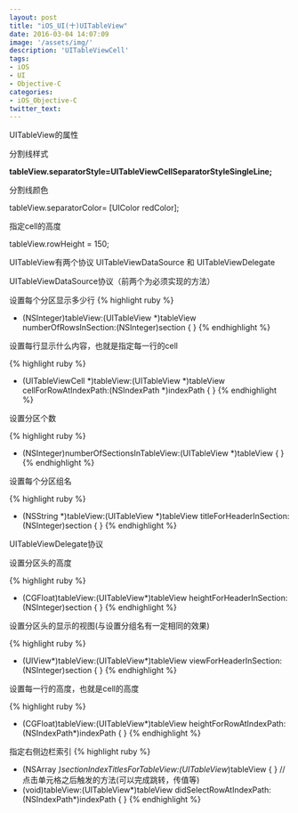 ```yaml
---
layout: post
title: "iOS_UI(十)UITableView"
date: 2016-03-04 14:07:09
image: '/assets/img/'
description: 'UITableViewCell'
tags:
- iOS
- UI
- Objective-C
categories:
- iOS_Objective-C
twitter_text:
---
```

UITableView的属性

分割线样式

**tableView.separatorStyle=UITableViewCellSeparatorStyleSingleLine;**

分割线颜色

tableView.separatorColor= [UIColor redColor];

指定cell的高度

tableView.rowHeight = 150;

UITableView有两个协议 UITableViewDataSource 和 UITableViewDelegate

UITableViewDataSource协议（前两个为必须实现的方法）

设置每个分区显示多少行
{% highlight ruby %}
- (NSInteger)tableView:(UITableView *)tableView numberOfRowsInSection:(NSInteger)section { }
{% endhighlight %}

设置每行显示什么内容，也就是指定每一行的cell

{% highlight ruby %}
- (UITableViewCell *)tableView:(UITableView *)tableView cellForRowAtIndexPath:(NSIndexPath *)indexPath { }
{% endhighlight %}

设置分区个数

{% highlight ruby %}
- (NSInteger)numberOfSectionsInTableView:(UITableView *)tableView { }
{% endhighlight %}

设置每个分区组名

{% highlight ruby %}
- (NSString *)tableView:(UITableView *)tableView titleForHeaderInSection:(NSInteger)section { }
{% endhighlight %}

UITableViewDelegate协议

设置分区头的高度

{% highlight ruby %}
- (CGFloat)tableView:(UITableView*)tableView heightForHeaderInSection:(NSInteger)section { }
{% endhighlight %}

设置分区头的显示的视图(与设置分组名有一定相同的效果)

{% highlight ruby %}
- (UIView*)tableView:(UITableView*)tableView viewForHeaderInSection:(NSInteger)section { }
{% endhighlight %}

设置每一行的高度，也就是cell的高度

{% highlight ruby %}
- (CGFloat)tableView:(UITableView*)tableView heightForRowAtIndexPath:(NSIndexPath*)indexPath { }
{% endhighlight %}

指定右侧边栏索引
{% highlight ruby %}
- (NSArray *)sectionIndexTitlesForTableView:(UITableView*)tableView { }
//点击单元格之后触发的方法(可以完成跳转，传值等)
- (void)tableView:(UITableView*)tableView didSelectRowAtIndexPath:(NSIndexPath*)indexPath { }
{% endhighlight %}